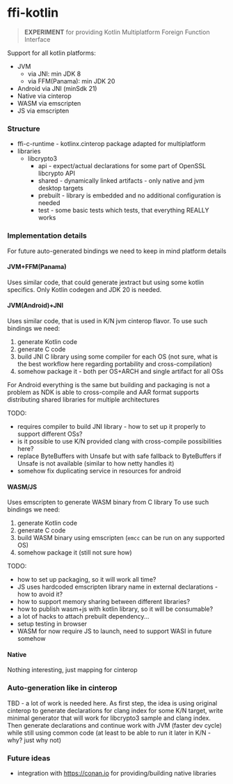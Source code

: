 # ffi-kotlin

> **EXPERIMENT** for providing Kotlin Multiplatform Foreign Function Interface

Support for all kotlin platforms:

* JVM
    * via JNI: min JDK 8
    * via FFM(Panama): min JDK 20
* Android via JNI (minSdk 21)
* Native via cinterop
* WASM via emscripten
* JS via emscripten

### Structure

* ffi-c-runtime - kotlinx.cinterop package adapted for multiplatform
* libraries
    * libcrypto3
        * api - expect/actual declarations for some part of OpenSSL libcrypto API
        * shared - dynamically linked artifacts - only native and jvm desktop targets
        * prebuilt - library is embedded and no additional configuration is needed
        * test - some basic tests which tests, that everything REALLY works

### Implementation details

For future auto-generated bindings we need to keep in mind platform details

#### JVM+FFM(Panama)

Uses similar code, that could generate jextract but using some kotlin specifics.
Only Kotlin codegen and JDK 20 is needed.

#### JVM(Android)+JNI

Uses similar code, that is used in K/N jvm cinterop flavor.
To use such bindings we need:

1. generate Kotlin code
2. generate C code
3. build JNI C library using some compiler for each OS
   (not sure, what is the best workflow here regarding portability and cross-compilation)
4. somehow package it - both per OS+ARCH and single artifact for all OSs

For Android everything is the same
but building and packaging is not a problem
as NDK is able to cross-compile
and AAR format supports distributing shared libraries for multiple architectures

TODO:

* requires compiler to build JNI library - how to set up it properly to support different OSs?
* is it possible to use K/N provided clang with cross-compile possibilities here?
* replace ByteBuffers with Unsafe but with safe fallback to ByteBuffers if Unsafe is not available
  (similar to how netty handles it)
* somehow fix duplicating service in resources for android

#### WASM/JS

Uses emscripten to generate WASM binary from C library
To use such bindings we need:

1. generate Kotlin code
2. generate C code
3. build WASM binary using emscripten (`emcc` can be run on any supported OS)
4. somehow package it (still not sure how)

TODO:

* how to set up packaging, so it will work all time?
* JS uses hardcoded emscripten library name in external declarations - how to avoid it?
* how to support memory sharing between different libraries?
* how to publish wasm+js with kotlin library, so it will be consumable?
* a lot of hacks to attach prebuilt dependency...
* setup testing in browser
* WASM for now require JS to launch, need to support WASI in future somehow

#### Native

Nothing interesting, just mapping for cinterop

### Auto-generation like in cinterop

TBD - a lot of work is needed here.
As first step, the idea is using original cinterop to generate declarations for clang index for some K/N target,
write minimal generator that will work for libcrypto3 sample and clang index.
Then generate declarations and continue work with JVM (faster dev cycle) while still using common code
(at least to be able to run it later in K/N - why? just why not)

### Future ideas

* integration with https://conan.io for providing/building native libraries
